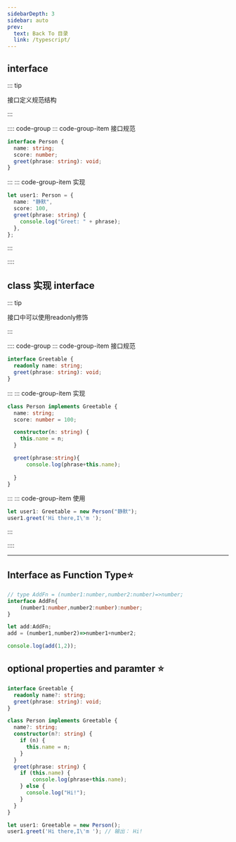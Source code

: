 ```yaml
---
sidebarDepth: 3
sidebar: auto
prev:
  text: Back To 目录
  link: /typescript/
---
```


## interface

::: tip

接口定义规范结构

:::

:::: code-group
::: code-group-item 接口规范

```typescript
interface Person {
  name: string;
  score: number;
  greet(phrase: string): void;
}
```

:::
::: code-group-item 实现

```typescript
let user1: Person = {
  name: "静默",
  score: 100,
  greet(phrase: string) {
    console.log("Greet: " + phrase);
  },
};

```

:::

::::



## class 实现 interface

::: tip

接口中可以使用readonly修饰

:::

:::: code-group
::: code-group-item 接口规范

```typescript {2}
interface Greetable {
  readonly name: string;
  greet(phrase: string): void;
}
```

:::
::: code-group-item 实现

```typescript
class Person implements Greetable {
  name: string;
  score: number = 100;

  constructor(n: string) {
    this.name = n;
  }

  greet(phrase:string){
      console.log(phrase+this.name);
      
  }
}
```

:::
::: code-group-item 使用

```typescript {1}
let user1: Greetable = new Person("静默");
user1.greet('Hi there,I\'m ');
```

:::

::::

---------

## Interface as Function Type:star:

```typescript {1-2}
// type AddFn = (number1:number,number2:number)=>number;
interface AddFn{
    (number1:number,number2:number):number;
}

let add:AddFn;
add = (number1,number2)=>number1+number2;

console.log(add(1,2));
```



## optional properties and paramter :star:

```typescript {2,7-8,22}
interface Greetable {
  readonly name?: string;
  greet(phrase: string): void;
}

class Person implements Greetable {
  name?: string;
  constructor(n?: string) {
    if (n) {
      this.name = n;
    }
  }
  greet(phrase: string) {
    if (this.name) {
        console.log(phrase+this.name);
    } else {
      console.log("Hi!");
    }
  }
}

let user1: Greetable = new Person();
user1.greet('Hi there,I\'m '); // 输出： Hi!
```

